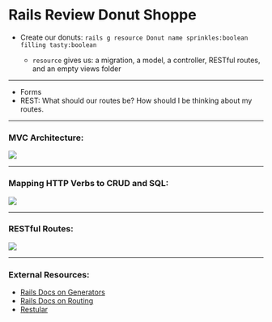 # Rails Review Donut Shoppe

- Create our donuts: `rails g resource Donut name sprinkles:boolean filling tasty:boolean`

  - `resource` gives us: a migration, a model, a controller, RESTful routes, and an empty views folder

---

- Forms
- REST: What should our routes be? How should I be thinking about my routes.

---

### MVC Architecture:

![](/mvc_request.jpg)

---

### Mapping HTTP Verbs to CRUD and SQL:

![](/http_crud.jpg)

---

### RESTful Routes:

![](/RESTful_routes.png)

---

### External Resources:

- [Rails Docs on Generators](https://guides.rubyonrails.org/command_line.html#rails-generate)
- [Rails Docs on Routing](https://guides.rubyonrails.org/routing.html#resource-routing-the-rails-default)
- [Restular](http://www.restular.com/)
